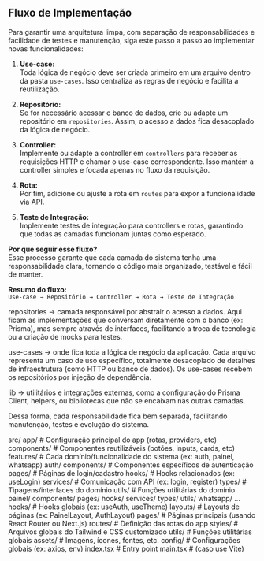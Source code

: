## Fluxo de Implementação

Para garantir uma arquitetura limpa, com separação de responsabilidades e facilidade de testes e manutenção, siga este passo a passo ao implementar novas funcionalidades:

1. **Use-case:**  
   Toda lógica de negócio deve ser criada primeiro em um arquivo dentro da pasta `use-cases`. Isso centraliza as regras de negócio e facilita a reutilização.

2. **Repositório:**  
   Se for necessário acessar o banco de dados, crie ou adapte um repositório em `repositories`. Assim, o acesso a dados fica desacoplado da lógica de negócio.

3. **Controller:**  
   Implemente ou adapte a controller em `controllers` para receber as requisições HTTP e chamar o use-case correspondente. Isso mantém a controller simples e focada apenas no fluxo da requisição.

4. **Rota:**  
   Por fim, adicione ou ajuste a rota em `routes` para expor a funcionalidade via API.

5. **Teste de Integração:**  
   Implemente testes de integração para controllers e rotas, garantindo que todas as camadas funcionam juntas como esperado.

**Por que seguir esse fluxo?**  
Esse processo garante que cada camada do sistema tenha uma responsabilidade clara, tornando o código mais organizado, testável e fácil de manter.

**Resumo do fluxo:**  
`Use-case → Repositório → Controller → Rota → Teste de Integração`





repositories -> camada responsável por abstrair o acesso a dados. Aqui ficam as implementações que conversam diretamente com o banco (ex: Prisma), mas sempre através de interfaces, facilitando a troca de tecnologia ou a criação de mocks para testes.

use-cases -> onde fica toda a lógica de negócio da aplicação. Cada arquivo representa um caso de uso específico, totalmente desacoplado de detalhes de infraestrutura (como HTTP ou banco de dados). Os use-cases recebem os repositórios por injeção de dependência.

lib -> utilitários e integrações externas, como a configuração do Prisma Client, helpers, ou bibliotecas que não se encaixam nas outras camadas.

Dessa forma, cada responsabilidade fica bem separada, facilitando manutenção, testes e evolução do sistema.



src/
  app/                # Configuração principal do app (rotas, providers, etc)
  components/         # Componentes reutilizáveis (botões, inputs, cards, etc)
  features/           # Cada domínio/funcionalidade do sistema (ex: auth, painel, whatsapp)
    auth/
      components/     # Componentes específicos de autenticação
      pages/          # Páginas de login/cadastro
      hooks/          # Hooks relacionados (ex: useLogin)
      services/       # Comunicação com API (ex: login, register)
      types/          # Tipagens/interfaces do domínio
      utils/          # Funções utilitárias do domínio
    painel/
      components/
      pages/
      hooks/
      services/
      types/
      utils/
    whatsapp/
      ...
  hooks/              # Hooks globais (ex: useAuth, useTheme)
  layouts/            # Layouts de páginas (ex: PainelLayout, AuthLayout)
  pages/              # Páginas principais (usando React Router ou Next.js)
  routes/             # Definição das rotas do app
  styles/             # Arquivos globais do Tailwind e CSS customizado
  utils/              # Funções utilitárias globais
  assets/             # Imagens, ícones, fontes, etc.
  config/             # Configurações globais (ex: axios, env)
  index.tsx           # Entry point
  main.tsx            # (caso use Vite)

